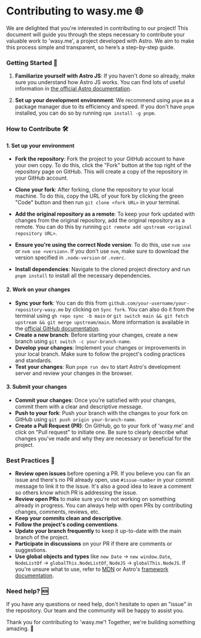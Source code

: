 # Contributing to wasy.me 🌐


We are delighted that you're interested in contributing to our project! This document will guide you through the steps necessary to contribute your valuable work to 'wasy.me', a project developed with Astro. We aim to make this process simple and transparent, so here’s a step-by-step guide.

### Getting Started 🚀

1. **Familiarize yourself with Astro JS**: If you haven't done so already, make sure you understand how Astro JS works. You can find lots of useful information in [the official Astro documentation](https://docs.astro.build).

2. **Set up your development environment**: We recommend using `pnpm` as a package manager due to its efficiency and speed. If you don't have `pnpm` installed, you can do so by running `npm install -g pnpm`.

### How to Contribute 🛠

#### 1. Set up your environment

- **Fork the repository**: Fork the project to your GitHub account to have your own copy. To do this, click the "Fork" button at the top right of the repository page on GitHub. This will create a copy of the repository in your GitHub account.

- **Clone your fork**: After forking, clone the repository to your local machine. To do this, copy the URL of your fork by clicking the green "Code" button and then run `git clone <fork URL>` in your terminal.

- **Add the original repository as a remote**: To keep your fork updated with changes from the original repository, add the original repository as a remote. You can do this by running `git remote add upstream <original repository URL>`.

- **Ensure you're using the correct Node version**: To do this, use `nvm use` or `nvm use <version>`. If you don't use `nvm`, make sure to download the version specified in `.node-version` or `.nvmrc`.

- **Install dependencies**: Navigate to the cloned project directory and run `pnpm install` to install all the necessary dependencies.

#### 2. Work on your changes

- **Sync your fork**: You can do this from `github.com/your-username/your-repository-wasy.me` by clicking on `Sync fork`. You can also do it from the terminal using `gh repo sync -b main` or `git switch main && git fetch upstream && git merge upstream/main`. More information is available in the [official GitHub documentation](https://docs.github.com/en/pull-requests/collaborating-with-pull-requests/working-with-forks/syncing-a-fork).
- **Create a new branch**: Before starting your changes, create a new branch using `git switch -c your-branch-name`.
- **Develop your changes**: Implement your changes or improvements in your local branch. Make sure to follow the project's coding practices and standards.
- **Test your changes**: Run `pnpm run dev` to start Astro's development server and review your changes in the browser.

#### 3. Submit your changes

- **Commit your changes**: Once you're satisfied with your changes, commit them with a clear and descriptive message.
- **Push to your fork**: Push your branch with the changes to your fork on GitHub using `git push origin your-branch-name`.
- **Create a Pull Request (PR)**: On GitHub, go to your fork of 'wasy.me' and click on "Pull request" to initiate one. Be sure to clearly describe what changes you've made and why they are necessary or beneficial for the project.

### Best Practices 🌟

- **Review open issues** before opening a PR. If you believe you can fix an issue and there's no PR already open, use `#issue-number` in your commit message to link it to the issue. It's also a good idea to leave a comment so others know which PR is addressing the issue.
- **Review open PRs** to make sure you're not working on something already in progress. You can always help with open PRs by contributing changes, comments, reviews, etc.
- **Keep your commits clean and descriptive**.
- **Follow the project's coding conventions**.
- **Update your branch frequently** to keep it up-to-date with the main branch of the project.
- **Participate in discussions** on your PR if there are comments or suggestions.
- **Use global objects and types** like `new Date` -> `new window.Date`, `NodeListOf` -> `globalThis.NodeListOf`, `NodeJS` -> `globalThis.NodeJS`. If you're unsure what to use, refer to [MDN](https://developer.mozilla.org/en-US/docs/Web/JavaScript/Reference/Global_Objects/globalThis) or Astro's [framework documentation](https://docs.astro.build/en/guides/typescript/#extending-window-and-globalthis).

### Need help? 🆘

If you have any questions or need help, don't hesitate to open an "issue" in the repository. Our team and the community will be happy to assist you.

Thank you for contributing to 'wasy.me'! Together, we're building something amazing. 🚀
